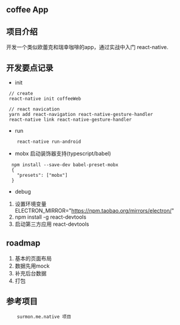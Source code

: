 
## coffee App 

## 项目介绍

  开发一个类似欧蕾克和瑞幸咖啡的app，通过实战中入门 react-native.

## 开发要点记录

- init
```
 // create
 react-native init coffeeWeb

 // react navication
 yarn add react-navigation react-native-gesture-handler
 react-native link react-native-gesture-handler
```

- run

```
    react-native run-android
```
- mobx  启动装饰器支持(typescript/babel)

```
  npm install --save-dev babel-preset-mobx
  {
    "presets": ["mobx"]
  }
```
- debug

 1. 设置环境变量 ELECTRON_MIRROR="https://npm.taobao.org/mirrors/electron/"
 2. npm install -g react-devtools
 3. 启动第三方应用  react-devtools



## roadmap

1. 基本的页面布局
2. 数据先用mock
3. 补充后台数据
4. 打包

## 参考项目

```
    surmon.me.native 项目
```
